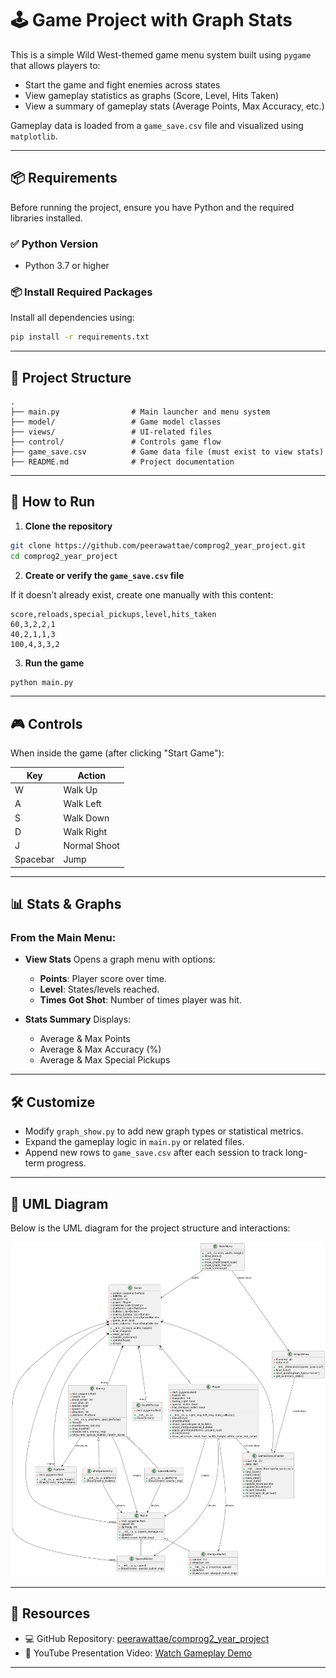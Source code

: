
# 🕹️ Game Project with Graph Stats

This is a simple Wild West-themed game menu system built using `pygame` that allows players to:

- Start the game and fight enemies across states
- View gameplay statistics as graphs (Score, Level, Hits Taken)
- View a summary of gameplay stats (Average Points, Max Accuracy, etc.)

Gameplay data is loaded from a `game_save.csv` file and visualized using `matplotlib`.

---

## 📦 Requirements

Before running the project, ensure you have Python and the required libraries installed.

### ✅ Python Version

- Python 3.7 or higher

### 📦 Install Required Packages

Install all dependencies using:

```bash
pip install -r requirements.txt
```

---

## 📁 Project Structure

```
.
├── main.py                # Main launcher and menu system
├── model/                 # Game model classes
├── views/                 # UI-related files
├── control/               # Controls game flow
├── game_save.csv          # Game data file (must exist to view stats)
├── README.md              # Project documentation
```

---

## 🚀 How to Run

1. **Clone the repository**

```bash
git clone https://github.com/peerawattae/comprog2_year_project.git
cd comprog2_year_project
```

2. **Create or verify the `game_save.csv` file**

If it doesn’t already exist, create one manually with this content:

```csv
score,reloads,special_pickups,level,hits_taken
60,3,2,2,1
40,2,1,1,3
100,4,3,3,2
```

3. **Run the game**

```bash
python main.py
```

---

## 🎮 Controls

When inside the game (after clicking "Start Game"):

| Key      | Action       |
| -------- | ------------ |
| W        | Walk Up      |
| A        | Walk Left    |
| S        | Walk Down    |
| D        | Walk Right   |
| J        | Normal Shoot |
| Spacebar | Jump         |

---

## 📊 Stats & Graphs

### From the Main Menu:

* **View Stats**
  Opens a graph menu with options:

  * **Points**: Player score over time.
  * **Level**: States/levels reached.
  * **Times Got Shot**: Number of times player was hit.

* **Stats Summary**
  Displays:

  * Average & Max Points
  * Average & Max Accuracy (%)
  * Average & Max Special Pickups

---

## 🛠️ Customize

* Modify `graph_show.py` to add new graph types or statistical metrics.
* Expand the gameplay logic in `main.py` or related files.
* Append new rows to `game_save.csv` after each session to track long-term progress.

---

## 📐 UML Diagram

Below is the UML diagram for the project structure and interactions:

![UML Diagram](game_photo/project_UML.png)

---

## 🔗 Resources

* 💻 GitHub Repository: [peerawattae/comprog2\_year\_project](https://github.com/peerawattae/comprog2_year_project.git)
* 🎥 YouTube Presentation Video: [Watch Gameplay Demo](https://youtu.be/8EBVcwT_3yA)

---
